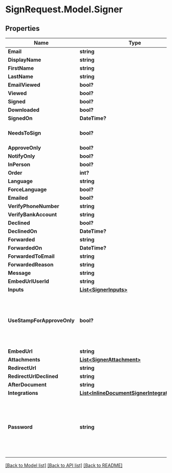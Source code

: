 # SignRequest.Model.Signer
## Properties

Name | Type | Description | Notes
------------ | ------------- | ------------- | -------------
**Email** | **string** |  | 
**DisplayName** | **string** |  | [optional] 
**FirstName** | **string** |  | [optional] 
**LastName** | **string** |  | [optional] 
**EmailViewed** | **bool?** |  | [optional] 
**Viewed** | **bool?** |  | [optional] 
**Signed** | **bool?** |  | [optional] 
**Downloaded** | **bool?** |  | [optional] 
**SignedOn** | **DateTime?** |  | [optional] 
**NeedsToSign** | **bool?** |  | [optional] [default to true]
**ApproveOnly** | **bool?** |  | [optional] 
**NotifyOnly** | **bool?** |  | [optional] 
**InPerson** | **bool?** |  | [optional] 
**Order** | **int?** |  | [optional] 
**Language** | **string** |  | [optional] 
**ForceLanguage** | **bool?** |  | [optional] 
**Emailed** | **bool?** |  | [optional] 
**VerifyPhoneNumber** | **string** |  | [optional] 
**VerifyBankAccount** | **string** |  | [optional] 
**Declined** | **bool?** |  | [optional] 
**DeclinedOn** | **DateTime?** |  | [optional] 
**Forwarded** | **string** |  | [optional] 
**ForwardedOn** | **DateTime?** |  | [optional] 
**ForwardedToEmail** | **string** |  | [optional] 
**ForwardedReason** | **string** |  | [optional] 
**Message** | **string** |  | [optional] 
**EmbedUrlUserId** | **string** |  | [optional] 
**Inputs** | [**List&lt;SignerInputs&gt;**](SignerInputs.md) |  | [optional] 
**UseStampForApproveOnly** | **bool?** | Place an approval stamp on a document when a signer approves a document | [optional] 
**EmbedUrl** | **string** |  | [optional] 
**Attachments** | [**List&lt;SignerAttachment&gt;**](SignerAttachment.md) |  | [optional] 
**RedirectUrl** | **string** |  | [optional] 
**RedirectUrlDeclined** | **string** |  | [optional] 
**AfterDocument** | **string** |  | [optional] 
**Integrations** | [**List&lt;InlineDocumentSignerIntegrationData&gt;**](InlineDocumentSignerIntegrationData.md) |  | [optional] 
**Password** | **string** | Require the signer to enter this password before signing a document. This field is write only. | [optional] 

[[Back to Model list]](../README.md#documentation-for-models) [[Back to API list]](../README.md#documentation-for-api-endpoints) [[Back to README]](../README.md)

